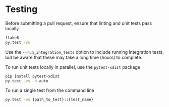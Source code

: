 # Testing

Before submitting a pull request, ensure that linting and unit tests pass locally
```sh
flake8
py.test -vs
```
Use the `--run_integration_tests` option to include running integration tests, but be aware that these may take a long time (hours) to complete. 

To run unit tests locally in parallel, use the `pytest-xdist` package
```sh
pip install pytest-xdist
py.test -vs -n auto
```

To run a single test from the command line
```sh
py.test -vs {path_to_test}::{test_name}
```
